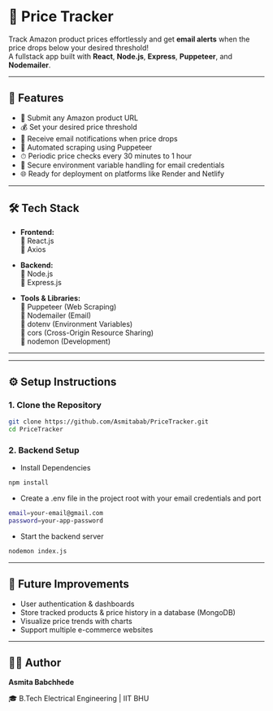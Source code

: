 # 🛒 Price Tracker

Track Amazon product prices effortlessly and get **email alerts** when the price drops below your desired threshold!  
A fullstack app built with **React**, **Node.js**, **Express**, **Puppeteer**, and **Nodemailer**.  

---

## 🚀 Features

- 🔗 Submit any Amazon product URL  
- 💰 Set your desired price threshold  
- 📧 Receive email notifications when price drops  
- 🤖 Automated scraping using Puppeteer  
- ⏱ Periodic price checks every 30 minutes to 1 hour  
- 🔐 Secure environment variable handling for email credentials  
- 🌐 Ready for deployment on platforms like Render and Netlify  

---

## 🛠 Tech Stack

- **Frontend:**  
  🔹 React.js  
  🔹 Axios

- **Backend:**  
  🔹 Node.js  
  🔹 Express.js

- **Tools & Libraries:**  
  🔹 Puppeteer (Web Scraping)  
  🔹 Nodemailer (Email)  
  🔹 dotenv (Environment Variables)  
  🔹 cors (Cross-Origin Resource Sharing)  
  🔹 nodemon (Development)

---


---

## ⚙️ Setup Instructions

### 1. Clone the Repository

```bash
git clone https://github.com/Asmitabab/PriceTracker.git
cd PriceTracker
```

### 2. Backend Setup

- Install Dependencies

```bash
npm install
```

- Create a .env file in the project root with your email credentials and port

```bash
email=your-email@gmail.com
password=your-app-password
```

- Start the backend server

```bash
nodemon index.js
```

---

## 🧩 Future Improvements
- User authentication & dashboards
- Store tracked products & price history in a database (MongoDB)
- Visualize price trends with charts
- Support multiple e-commerce websites

---

## 👩‍💻 Author
**Asmita Babchhede**

🎓 B.Tech Electrical Engineering | IIT BHU
